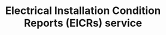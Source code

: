 ---
title: "Electrical Installation Condition Reports (EICRs) service"
alt: "Inspecting electrical systems to ensure safety and compliance with regulations"
description: "Inspecting electrical systems to ensure safety and compliance with regulations"
category: "certificates-reports"
subcategory: "eicr-report"
image: "/tradespeople/certificates-reports/eicr-reports.png"
ogImage: "/tradespeople/certificates-reports/eicr-reports.png"
colour: "blue"
pathtxt: "EICR reports"
published: true
---